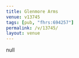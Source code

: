```yaml
---
title: Glenmore Arms
venue: v13745
tags: [pub, "fhrs:694257"]
permalink: /v/13745/
layout: venue
---
```

null